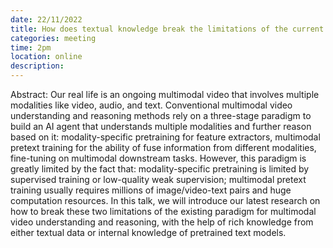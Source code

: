 ```yaml
---
date: 22/11/2022
title: How does textual knowledge break the limitations of the current paradigm of multimodal video understanding and reasoning? - Xudong Lin (Columbia University)
categories: meeting
time: 2pm
location: online
description:
---
```

Abstract: Our real life is an ongoing multimodal video that involves multiple modalities like video, audio, and text. Conventional multimodal video understanding and reasoning methods rely on a three-stage paradigm to build an AI agent that understands multiple modalities and further reason based on it: modality-specific pretraining for feature extractors, multimodal pretext training for the ability of fuse information from different modalities, fine-tuning on multimodal downstream tasks. However, this paradigm is greatly limited by the fact that: modality-specific pretraining is limited by supervised training or low-quality weak supervision; multimodal pretext training usually requires millions of image/video-text pairs and huge computation resources. In this talk, we will introduce our latest research on how to break these two limitations of the existing paradigm for multimodal video understanding and reasoning, with the help of rich knowledge from either textual data or internal knowledge of pretrained text models. 